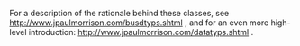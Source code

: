 For a description of the rationale behind these 
classes, see http://www.jpaulmorrison.com/busdtyps.shtml ,
and for an even more high-level introduction: 
http://www.jpaulmorrison.com/datatyps.shtml . 